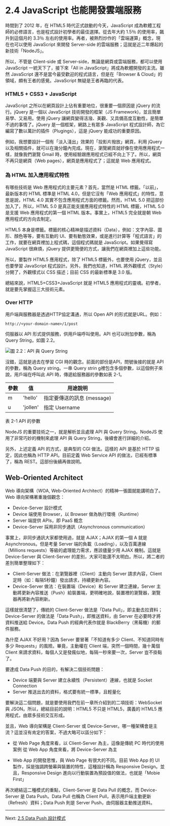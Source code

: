 # 2.4 JavaScript 也能開發雲端服務

時間到了 2012 年，在 HTML5 時代正式啟動的今天，JavaScript 成為軟體工程師的必修語言，也是程式設計初學者的最佳選擇。從去年大約 1.5％ 的使用率，飆升到這個月的 3.3％ 左右的使用率。再者，被熱烈炒作的「雲端運算」概念，現在也可以使用 JavaScript 來開發 Server-side 的雲端服務；這就是近二年爆起的新技術「NodeJS」。

所以，不管是 Client-side 或 Server-side，無論是網頁或雲端服務，都可以使用 JavaScript 一統天下了，接下來「All in JavaScript」將成為軟體開發的主流。雖然 JavaScript 還不是當今最受歡迎的程式語言，但是在「Browser & Cloud」的領域，頗有王者的感覺。JavaScript 無疑是王者再臨的代表。

### HTML5 + CSS3 + JavaScript

JavaScript 之所以在網頁設計上佔有重要地位，很重要一個原因是 jQuery 的流行。jQuery 是一個以 JavaScript 技術開發的框架（JS Framework)，並且簡單易學、又易用。使用 jQuery 讓網頁變得活潑、美觀、又具備高度互動性，是簡單不過的事情了。jQuery 是一個框架，網路上有眾多 JavaScript 程式設計師，為它編寫了數以萬計的插件（Plugings），這是 jQuery 能成功的重要原因。

例如，我想要設計一個有「淡入淺出」效果的「投影片撥放」網頁，利用 jQuery 以及相關插件，就可以在幾分鐘內完成。現在，瀏覽網頁就好像在使用應用程式一樣，就像我們瀏覽 Gmail 時，使用經驗跟應用程式已經不向上下了。所以，網頁不再只是網頁（Web pages），網頁是應用程式了；這就是 Web 應用程式。

### 為 HTML 加入應用程式特性

有哪些技術是 Web 應用程式的主要元素？首先，當然是 HTML 標籤。「以前」，最新版本的 HTML 標準是 HTML 4.0，但是它沒有「Web 應用程式」的特性，意思是說，HTML 4.0 其實不包含應用程式方面的標籤。然而，HTML 5.0 把這部份加入了，所以，HTML 5.0 是真正能支援應用程式特性的 HTML 標籤，HTML 5.0 是支援 Web 應用程式的第一個 HTML 版本。事實上，HTML5 完全就是朝 Web 應用程式的方向去制定。

HTML5 本身是標籤。標籤的核心精神是描述資料（Data），例如：文字內容、圖形、顏色等等，要有互動的 UI、要有動態效果，或是進行計算等「程式語言」的工作，就要在網頁裡加上程式碼，這個程式碼就是 JavaScript。如果覺得寫 JavaScript 很麻煩，jQuery 提供更簡便的方式，讓我們在網頁裡加上這些功能。

所以，要製作 HTML5 應用程式，除了 HTML5 標籤外，也要使用 jQuery，並且也要學習 JavaScript 程式設計。另外，我們也知道，HTML 將外觀樣式（Style）分開了，外觀樣式以 CSS 描述；目前 CSS 的最新標準是 3.0 版。

總結來說，HTML5+CSS3+JavaScript 就是 HTML5 應用程式的靈魂。初學者，就是要先掌握這三大技術元素。

### Over HTTP

用戶端與服務器是透過HTTP協定溝通，所以 Open API 的形式就是URL。例如：

```
http://<your-domain-name>/1/post
```

伺服器以 API 形式提供服務，供用戶端呼叫使用。API 也可以附加參數，稱為 Query String，如圖 2.2。

![圖 2.2：API 與 Query String](../images/figure-2_2.png)

沒錯，這就是過去在學習 CGI 時的觀念。前面的部份是API，問號後接的就是 API 的參數，稱為 Query string。一串 Query strin g裡包含多個參數，以這個例子來說，用戶端在呼叫此 API 時，傳遞給服務器的參數如表 2-1。

|參數    |值       |用途說明      
|-------|---------|--------------
|m      |'hello'  | 指定要傳送的訊息 (message)
|u      |'jollen' | 指定 Username
表 2-1 API 的參數

NodeJS 的重要技術之一，就是解析並且處理 API 與 Query String。NodeJS 使用了非常巧妙的機制來處理 API 與 Query String，後續會進行詳細的介紹。

另外，上述定義 API 的方式，是典型的 CGI 做法。這樣的 API 是基於 HTTP 協定，因此也稱為 HTTP API。目前定義 Web Service API 的做法，已經有標準了，稱為 REST。這部份後續再做說明。

## Web-Oriented Architect

Web 導向架構（WOA, Web-Oriented Architect）的精神一張圖就能講明白了。Web 導向架構著重幾個觀念：

- Device-Server 設計模式
- Device 端使用 Browser，以 Browser 做為執行環境（Runtime）
- Server 端提供 APIs，即 PaaS 概念
- Device-Server 採用非同步通訊（Asynchronous communication）

事實上，非同步通訊大家都使用過，就是 AJAX；AJAX  的第一個 A 就是 Asynchronous。但是考量 Server 端的負載（Loading），以及百萬連線（Millions requests）等級的處理能力需求，應該儘量少用 AJAX 機制。這就是 Device-Server 與 Client-Server 的差別，大家可能還不太明白。所以，將二者的差別簡單整理如下：

- Client-Server 做法：在瀏覽器裡（Client）主動向 Server 請求內容，Client 定時（如：每隔5秒鐘）發出請求，持續更新內容。
- Device-Server 做法：在裝置端（Device）和 Server 建立連線，Server 主動將更新內容推送（Push）給裝置端，更明確地說，裝置裡的瀏覽器，瀏覽器再將新內容刷新。

這樣就很清楚了，傳統的 Client-Server 做法是「Data Pull」，即主動去拉資料；Device-Server 的做法是「Data Push」，即推送資料，由 Server 在必要時才將資料推送給 Device。Data Push 的經典代表作就是 BlackBerry（黑莓機）的郵件服務。

為什麼 AJAX 不好用？因為 Server 要冒著「不知道有多少 Client、不知道同時有多少 Requests」的風險。畢竟，主動權在 Client 端，突然一個時間，幾十萬個 Client 來請求資料，每個人又是發瘋似地，每隔一秒來要一次，Server 豈不掛點了。

要達成 Data Push 的目的，有解決二個技術問題：

- Device 端要與 Server 建立永續性（Persistent）連線，也就是 Socket Connection
- Server 推送出去的資料，格式要有統一標準，且輕量化

要解決這二個問題，就是要使用我們在前一章所介紹到的二項技術：WebSocket 與 JSON。所以，總結目前的說明：HTML5 不只是 HTML5，廣義的 HTML5 應用程式，由眾多技術交互形成。

並且，Web 導向架構是 Client-Server 或 Device-Server。哪一種架構會是主流？這並沒有肯定的答案，不過大略可以區分如下：

- 從 Web Page 角度來看，以 Client-Server 為主，這像是傳統 PC 時代的使用案例
從 Web App 角度來看，將 Device-Server 為主

- Web App 的開發思惟，與 Web Page 有很大的不同。目前 Web App 的 UI 製作，採是強調跨螢幕與裝置的特性，這種設計稱為 Responsive Design。並且，Responsive Design 進向以行動裝置為預設值的做法，也就是「Mobie First」

再次總結這二種模式的重點，Client-Server 是 Data Pull 的概念，而 Device-Server 是 Data Push。Data Pull 也稱為 Client Pull，表示用戶端主動更新（Refresh）資料；Data Push 則是 Server Push，由伺服器主動推送資料。

---

Next: [2.5 Data Push 設計模式](5-data-push.md)
